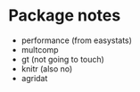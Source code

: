 # Package notes

- performance (from easystats)
- multcomp
- gt (not going to touch)
- knitr (also no)
- agridat
